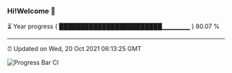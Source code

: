 ### Hi!Welcome 👋

⏳ Year progress { ████████████████████████▁▁▁▁▁▁ } 80.07 %

---

⏰ Updated on Wed, 20 Oct 2021 06:13:25 GMT

![Progress Bar CI](https://github.com/CNFisherman/CNFisherman/workflows/Progress%20Bar%20CI/badge.svg)


